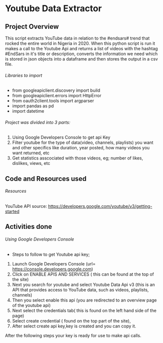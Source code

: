 # Youtube Data Extractor
## Project Overview
This script extracts YouTube data in relation to the #endsars# trend that rocked the entire world in Nigeria in 2020. When this python script is run it makes a call to the Youtube Api and returns a list of videos with the hashtag #EndSars in it's title or description,  converts the information we need which is stored in json objects into a dataframe and then stores the output in a csv file.

###### Libraries to import
- from googleapiclient.discovery import build
- from googleapiclient.errors import HttpError
- from oauth2client.tools import argparser
- import pandas as pd
- import datetime

###### Project was divided into 3 parts:
1. Using Google Developers Console to get api Key 
2. Filter youtube for the type of data(video, channels, playlists) you want and other specifics like duration, year posted, how many videos you want returned, etc
3. Get statistics asscociated with those videos, eg; number of likes, dislikes, views, etc

## Code and Resources used 
###### Resources 
YouTube API source: https://developers.google.com/youtube/v3/getting-started 

## Activities done 
###### Using Google Developers Console
- Steps to follow to get Youtube api key;
1. Launch Google Developers Console (url= https://console.developers.google.com)
2. Click on ENABLE APIS AND SERVICES ( this can be found at the top of the site)
3. Next you search for youtube and select Youtube Data Api v3 (this is an API that provides access to YouTube data, such as videos, playlists, channels)
4. Then you select enable this api (you are redirected to an overview page of the youtube api)
5. Next select the credentials tab( this is found on the left hand side of the page)
6. Select create credential ( found on the top part of the site), 
7. After select create api key,key is created and you can copy it.

After the following steps your key is ready for use to make api calls.






